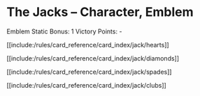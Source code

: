 # The Jacks – Character, Emblem

Emblem Static Bonus: 1
Victory Points: -

[[include:/rules/card_reference/card_index/jack/hearts]]

[[include:/rules/card_reference/card_index/jack/diamonds]]

[[include:/rules/card_reference/card_index/jack/spades]]

[[include:/rules/card_reference/card_index/jack/clubs]]
